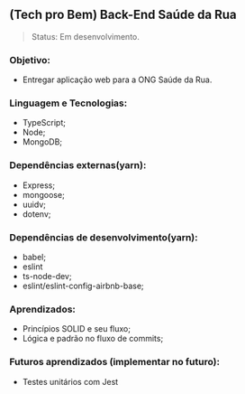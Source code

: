## (Tech pro Bem) Back-End Saúde da Rua 
>Status: Em desenvolvimento.

### Objetivo:
- Entregar aplicação web para a ONG Saúde da Rua.

### Linguagem e Tecnologias:
- TypeScript;
- Node;
- MongoDB;

### Dependências externas(yarn):
- Express;
- mongoose;
- uuidv;
- dotenv;

### Dependências de desenvolvimento(yarn):
- babel;
- eslint
- ts-node-dev;
- eslint/eslint-config-airbnb-base;

### Aprendizados:
- Princípios SOLID e seu fluxo;
- Lógica e padrão no fluxo de commits;

### Futuros aprendizados (implementar no futuro):
- Testes unitários com Jest 